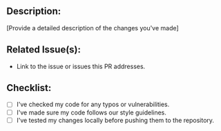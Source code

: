 ## Description:

[Provide a detailed description of the changes you've made]

## Related Issue(s):

- Link to the issue or issues this PR addresses.

## Checklist:

- [ ] I've checked my code for any typos or vulnerabilities.
- [ ] I've made sure my code follows our style guidelines.
- [ ] I've tested my changes locally before pushing them to the repository.

